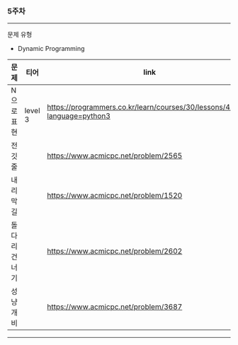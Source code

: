 ### 5주차 
---
문제 유형 
- Dynamic Programming

| <center>문제</center> | <center>티어</center> | <center>link</center> |
| ------ | ------ |------ |
| N으로 표현 | <img src="https://programmers.co.kr//assets/bi-symbol-light-49a242793b7a8b540cfc3489b918e3bb2a6724f1641572c14c575265d7aeea38.png" width="16px;" alt=""/> level 3 | https://programmers.co.kr/learn/courses/30/lessons/42895?language=python3 |
| 전깃줄 | <img src="https://d2gd6pc034wcta.cloudfront.net/tier/10.svg" width="16px;"> | https://www.acmicpc.net/problem/2565 |
| 내리막 길 | <img src="https://d2gd6pc034wcta.cloudfront.net/tier/12.svg" width="16px;"> | https://www.acmicpc.net/problem/1520|
| 돌다리 건너기 | <img src="https://d2gd6pc034wcta.cloudfront.net/tier/12.svg" width="16px;"> | https://www.acmicpc.net/problem/2602 |
| 성냥개비 | <img src="https://d2gd6pc034wcta.cloudfront.net/tier/14.svg" width="16px;"> | https://www.acmicpc.net/problem/3687 |
---
